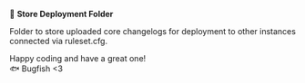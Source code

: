 📁 **Store Deployment Folder**

Folder to store uploaded core changelogs for deployment to other instances connected via ruleset.cfg.

Happy coding and have a great one!  
🐟 Bugfish <3